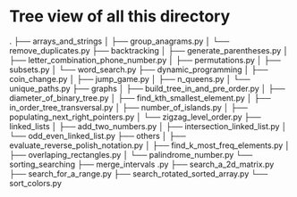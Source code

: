 # Tree view of all this directory

.
├── arrays_and_strings
│  ├── group_anagrams.py
│  └── remove_duplicates.py
├── backtracking
│  ├── generate_parentheses.py
│  ├── letter_combination_phone_number.py
│  ├── permutations.py
│  ├── subsets.py
│  └── word_search.py
├── dynamic_programming
│  ├── coin_change.py
│  ├── jump_game.py
│  ├── n_queens.py
│  └── unique_paths.py
├── graphs
│  ├── build_tree_in_and_pre_order.py
│  ├── diameter_of_binary_tree.py
│  ├── find_kth_smallest_element.py
│  ├── in_order_tree_transversal.py
│  ├── number_of_islands.py
│  ├── populating_next_right_pointers.py
│  └── zigzag_level_order.py
├── linked_lists
│  ├── add_two_numbers.py
│  ├── intersection_linked_list.py
│  └── odd_even_linked_list.py
├── others
│  ├── evaluate_reverse_polish_notation.py
│  ├── find_k_most_freq_elements.py
│  ├── overlaping_rectangles.py
│  └── palindrome_number.py
└── sorting_searching
   ├── merge_intervals .py
   ├── search_a_2d_matrix.py
   ├── search_for_a_range.py
   ├── search_rotated_sorted_array.py
   └── sort_colors.py
